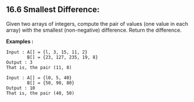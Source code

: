 ## 16.6 Smallest Difference:

Given two arrays of integers, compute the pair of values (one value in each array) with the smallest (non-negative) difference. Return the difference.

**Examples :**

```
Input : A[] = {l, 3, 15, 11, 2}
        B[] = {23, 127, 235, 19, 8}
Output : 3
That is, the pair (11, 8)

Input : A[] = {l0, 5, 40}
        B[] = {50, 90, 80}
Output : 10
That is, the pair (40, 50)
```
